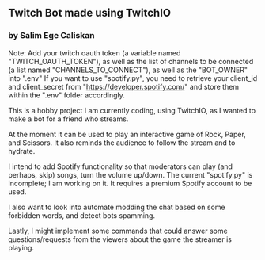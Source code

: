 ## Twitch Bot made using TwitchIO
### by Salim Ege Caliskan

Note: Add your twitch oauth token (a variable named "TWITCH_OAUTH_TOKEN"), as well as the list of channels to be connected (a list named "CHANNELS_TO_CONNECT"), as well as the "BOT_OWNER" into ".env"
If you want to use "spotify.py", you need to retrieve your client_id and client_secret from "https://developer.spotify.com/" and store them within the ".env" folder accordingly.

This is a hobby project I am currently coding, using TwitchIO, as
I wanted to make a bot for a friend who streams.

At the moment it can be used to play an interactive game of Rock, Paper, and Scissors.
It also reminds the audience to follow the stream and to hydrate.

I intend to add Spotify functionality so that moderators can play (and perhaps, skip) songs, turn the volume up/down.
The current "spotify.py" is incomplete; I am working on it. It requires a premium Spotify account to be used.

I also want to look into automate modding the chat based on some forbidden words, and detect bots spamming.

Lastly, I might implement some commands that could answer some questions/requests from the viewers about the game the streamer is playing.


